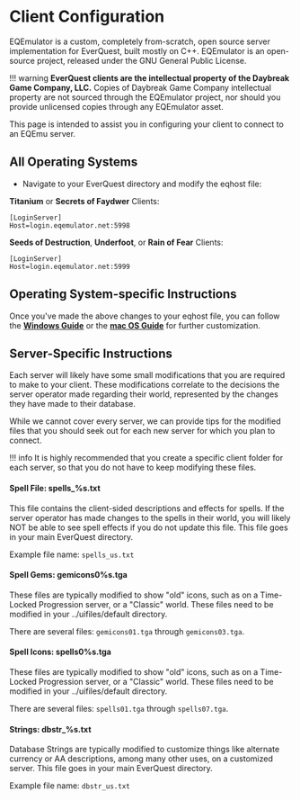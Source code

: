 # Client Configuration

EQEmulator is a custom, completely from-scratch, open source server implementation for EverQuest, built mostly on C++. EQEmulator is an open-source project, released under the GNU General Public License.

!!! warning
      **EverQuest clients are the intellectual property of the Daybreak Game Company, LLC.** Copies of Daybreak Game Company intellectual property are not sourced through the EQEmulator project, nor should you provide unlicensed copies through any EQEmulator asset.


This page is intended to assist you in configuring your client to connect to an EQEmu server.

## All Operating Systems

* Navigate to your EverQuest directory and modify the eqhost file:

**Titanium** or **Secrets of Faydwer** Clients:

```text
[LoginServer]
Host=login.eqemulator.net:5998
```

**Seeds of Destruction**, **Underfoot**, or **Rain of Fear** Clients:

```text
[LoginServer]
Host=login.eqemulator.net:5999
```

## Operating System-specific Instructions

Once you've made the above changes to your eqhost file, you can follow the [**Windows Guide**](windows-client-configuration.md) or the [**mac OS Guide**](macos-mojave-client-configuration.md) for further customization.  

## Server-Specific Instructions

Each server will likely have some small modifications that you are required to make to your client.  These modifications correlate to the decisions the server operator made regarding their world, represented by the changes they have made to their database.

While we cannot cover every server, we can provide tips for the modified files that you should seek out for each new server for which you plan to connect.  

!!! info
        It is highly recommended that you create a specific client folder for each server, so that you do not have to keep modifying these files.

#### Spell File:  spells_%s.txt

This file contains the client-sided descriptions and effects for spells.  If the server operator has made changes to the spells in their world, you will likely NOT be able to see spell effects if you do not update this file.  This file goes in your main EverQuest directory.  

Example file name:  `spells_us.txt`

#### Spell Gems:  gemicons0%s.tga

These files are typically modified to show "old" icons, such as on a Time-Locked Progression server, or a "Classic" world.  These files need to be modified in your ../uifiles/default directory.

There are several files: `gemicons01.tga` through `gemicons03.tga`.  

#### Spell Icons:  spells0%s.tga

These files are typically modified to show "old" icons, such as on a Time-Locked Progression server, or a "Classic" world.   These files need to be modified in your ../uifiles/default directory.

There are several files:  `spells01.tga` through `spells07.tga`. 

#### Strings:  dbstr_%s.txt

Database Strings are typically modified to customize things like alternate currency or AA descriptions, among many other uses, on a customized server.  This file goes in your main EverQuest directory.

Example file name:  `dbstr_us.txt`



